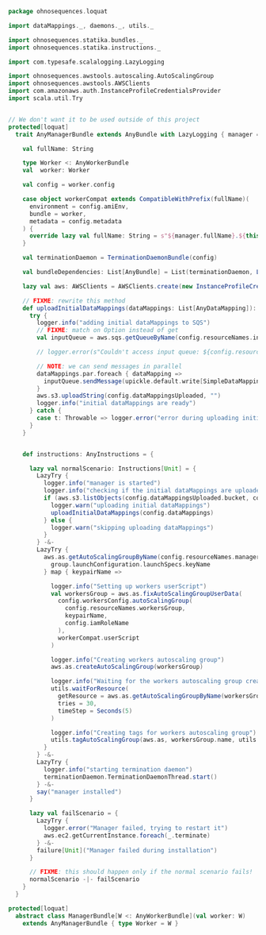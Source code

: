 
```scala
package ohnosequences.loquat

import dataMappings._, daemons._, utils._

import ohnosequences.statika.bundles._
import ohnosequences.statika.instructions._

import com.typesafe.scalalogging.LazyLogging

import ohnosequences.awstools.autoscaling.AutoScalingGroup
import ohnosequences.awstools.AWSClients
import com.amazonaws.auth.InstanceProfileCredentialsProvider
import scala.util.Try


// We don't want it to be used outside of this project
protected[loquat]
  trait AnyManagerBundle extends AnyBundle with LazyLogging { manager =>

    val fullName: String

    type Worker <: AnyWorkerBundle
    val  worker: Worker

    val config = worker.config

    case object workerCompat extends CompatibleWithPrefix(fullName)(
      environment = config.amiEnv,
      bundle = worker,
      metadata = config.metadata
    ) {
      override lazy val fullName: String = s"${manager.fullName}.${this.toString}"
    }

    val terminationDaemon = TerminationDaemonBundle(config)

    val bundleDependencies: List[AnyBundle] = List(terminationDaemon, LogUploaderBundle(config))

    lazy val aws: AWSClients = AWSClients.create(new InstanceProfileCredentialsProvider())

    // FIXME: rewrite this method
    def uploadInitialDataMappings(dataMappings: List[AnyDataMapping]): Unit = {
      try {
        logger.info("adding initial dataMappings to SQS")
        // FIXME: match on Option instead of get
        val inputQueue = aws.sqs.getQueueByName(config.resourceNames.inputQueue).get

        // logger.error(s"Couldn't access input queue: ${config.resourceNames.inputQueue}")

        // NOTE: we can send messages in parallel
        dataMappings.par.foreach { dataMapping =>
          inputQueue.sendMessage(upickle.default.write[SimpleDataMapping](simplify(dataMapping)))
        }
        aws.s3.uploadString(config.dataMappingsUploaded, "")
        logger.info("initial dataMappings are ready")
      } catch {
        case t: Throwable => logger.error("error during uploading initial dataMappings", t)
      }
    }


    def instructions: AnyInstructions = {

      lazy val normalScenario: Instructions[Unit] = {
        LazyTry {
          logger.info("manager is started")
          logger.info("checking if the initial dataMappings are uploaded")
          if (aws.s3.listObjects(config.dataMappingsUploaded.bucket, config.dataMappingsUploaded.key).isEmpty) {
            logger.warn("uploading initial dataMappings")
            uploadInitialDataMappings(config.dataMappings)
          } else {
            logger.warn("skipping uploading dataMappings")
          }
        } -&-
        LazyTry {
          aws.as.getAutoScalingGroupByName(config.resourceNames.managerGroup) map { group =>
            group.launchConfiguration.launchSpecs.keyName
          } map { keypairName =>

            logger.info("Setting up workers userScript")
            val workersGroup = aws.as.fixAutoScalingGroupUserData(
              config.workersConfig.autoScalingGroup(
                config.resourceNames.workersGroup,
                keypairName,
                config.iamRoleName
              ),
              workerCompat.userScript
            )

            logger.info("Creating workers autoscaling group")
            aws.as.createAutoScalingGroup(workersGroup)

            logger.info("Waiting for the workers autoscaling group creation")
            utils.waitForResource(
              getResource = aws.as.getAutoScalingGroupByName(workersGroup.name),
              tries = 30,
              timeStep = Seconds(5)
            )

            logger.info("Creating tags for workers autoscaling group")
            utils.tagAutoScalingGroup(aws.as, workersGroup.name, utils.InstanceTags.INSTALLING.value)
          }
        } -&-
        LazyTry {
          logger.info("starting termination daemon")
          terminationDaemon.TerminationDaemonThread.start()
        } -&-
        say("manager installed")
      }

      lazy val failScenario = {
        LazyTry {
          logger.error("Manager failed, trying to restart it")
          aws.ec2.getCurrentInstance.foreach(_.terminate)
        } -&-
        failure[Unit]("Manager failed during installation")
      }

      // FIXME: this should happen only if the normal scenario fails!
      normalScenario -|- failScenario
    }
  }

protected[loquat]
  abstract class ManagerBundle[W <: AnyWorkerBundle](val worker: W)
    extends AnyManagerBundle { type Worker = W }

```




[main/scala/ohnosequences/loquat/configs.scala]: configs.scala.md
[main/scala/ohnosequences/loquat/daemons.scala]: daemons.scala.md
[main/scala/ohnosequences/loquat/dataMappings.scala]: dataMappings.scala.md
[main/scala/ohnosequences/loquat/dataProcessing.scala]: dataProcessing.scala.md
[main/scala/ohnosequences/loquat/loquats.scala]: loquats.scala.md
[main/scala/ohnosequences/loquat/managers.scala]: managers.scala.md
[main/scala/ohnosequences/loquat/utils.scala]: utils.scala.md
[main/scala/ohnosequences/loquat/workers.scala]: workers.scala.md
[test/scala/ohnosequences/loquat/dataMappings.scala]: ../../../../test/scala/ohnosequences/loquat/dataMappings.scala.md
[test/scala/ohnosequences/loquat/instructions.scala]: ../../../../test/scala/ohnosequences/loquat/instructions.scala.md